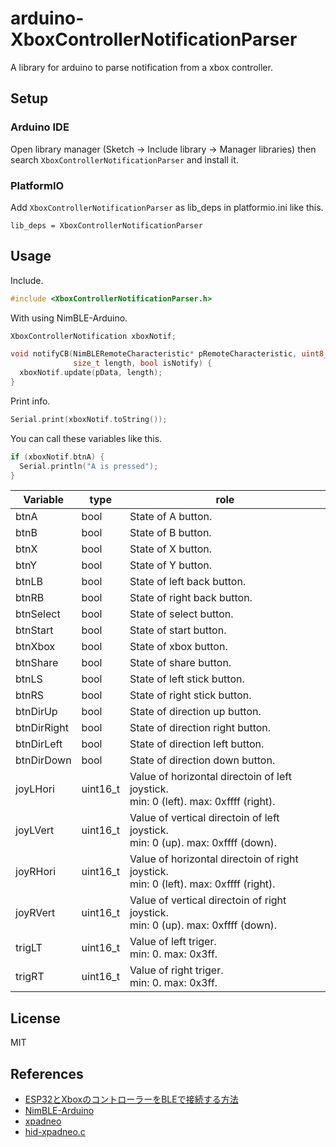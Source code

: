 # arduino-XboxControllerNotificationParser

A library for arduino to parse notification from a xbox controller.

## Setup

### Arduino IDE

Open library manager (Sketch -> Include library -> Manager libraries) then search `XboxControllerNotificationParser` and install it.

### PlatformIO

Add `XboxControllerNotificationParser` as lib_deps in platformio.ini like this.

```
lib_deps = XboxControllerNotificationParser
```

## Usage

Include.
```cpp
#include <XboxControllerNotificationParser.h>
```

With using NimBLE-Arduino.
```cpp
XboxControllerNotification xboxNotif;

void notifyCB(NimBLERemoteCharacteristic* pRemoteCharacteristic, uint8_t* pData,
              size_t length, bool isNotify) {
  xboxNotif.update(pData, length);
}
```

Print info.
```cpp
Serial.print(xboxNotif.toString());
```

You can call these variables like this.
```cpp
if (xboxNotif.btnA) {
  Serial.println("A is pressed");
}
```

Variable | type | role
--- | --- | ---
btnA | bool | State of A button.
btnB | bool | State of B button.
btnX | bool | State of X button.
btnY | bool | State of Y button.
btnLB | bool | State of left back button.
btnRB | bool | State of right back button.
btnSelect | bool | State of select button.
btnStart | bool | State of start button.
btnXbox | bool | State of xbox button.
btnShare | bool | State of share button.
btnLS | bool | State of left stick button.
btnRS | bool | State of right stick button.
btnDirUp | bool | State of direction up button.
btnDirRight | bool | State of direction right button.
btnDirLeft | bool | State of direction left button.
btnDirDown | bool | State of direction down button.
joyLHori | uint16_t | Value of horizontal directoin of left joystick.<br />min: 0 (left). max: 0xffff (right).
joyLVert | uint16_t | Value of vertical directoin of left joystick.<br />min: 0 (up). max: 0xffff (down).
joyRHori | uint16_t | Value of horizontal directoin of right joystick.<br />min: 0 (left). max: 0xffff (right).
joyRVert | uint16_t | Value of vertical directoin of right joystick.<br />min: 0 (up). max: 0xffff (down).
trigLT | uint16_t | Value of left triger.<br />min: 0. max: 0x3ff.
trigRT | uint16_t | Value of right triger.<br />min: 0. max: 0x3ff.

## License

MIT

## References

- [ESP32とXboxのコントローラーをBLEで接続する方法](https://asukiaaa.blogspot.com/2021/01/communicate-esp32-and-xbox-controller-on-ble.html)
- [NimBLE-Arduino](https://github.com/h2zero/NimBLE-Arduino)
- [xpadneo](https://github.com/atar-axis/xpadneo)
- [hid-xpadneo.c](https://github.com/atar-axis/xpadneo/blob/master/hid-xpadneo/src/hid-xpadneo.c)
